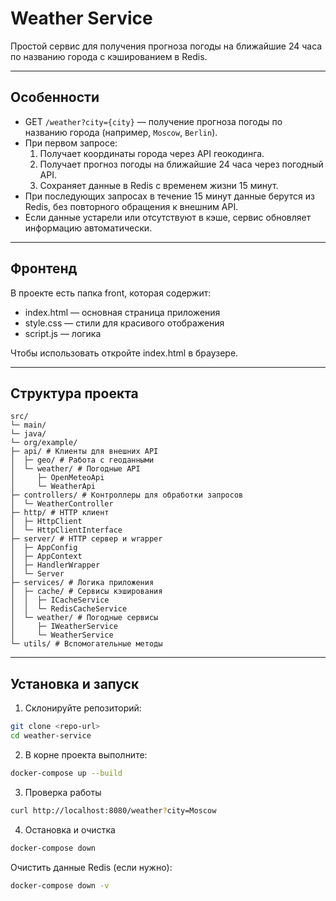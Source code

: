 # Weather Service

Простой сервис для получения прогноза погоды на ближайшие 24 часа по названию города с кэшированием в Redis.

---

## Особенности

- GET `/weather?city={city}` — получение прогноза погоды по названию города (например, `Moscow`, `Berlin`).
- При первом запросе:
    1. Получает координаты города через API геокодинга.
    2. Получает прогноз погоды на ближайшие 24 часа через погодный API.
    3. Сохраняет данные в Redis с временем жизни 15 минут.
- При последующих запросах в течение 15 минут данные берутся из Redis, без повторного обращения к внешним API.
- Если данные устарели или отсутствуют в кэше, сервис обновляет информацию автоматически.

---
## Фронтенд
В проекте есть папка front, которая содержит:
* index.html — основная страница приложения
* style.css — стили для красивого отображения
* script.js — логика

Чтобы использовать откройте index.html в браузере.

---
## Структура проекта

```
src/
└─ main/
└─ java/
└─ org/example/
├─ api/ # Клиенты для внешних API
│  ├─ geo/ # Работа с геоданными
│  └─ weather/ # Погодные API
│     ├─ OpenMeteoApi
│     └─ WeatherApi
├─ controllers/ # Контроллеры для обработки запросов
│  └─ WeatherController
├─ http/ # HTTP клиент
│  ├─ HttpClient
│  └─ HttpClientInterface
├─ server/ # HTTP сервер и wrapper
│  ├─ AppConfig
│  ├─ AppContext
│  ├─ HandlerWrapper
│  └─ Server
├─ services/ # Логика приложения
│  ├─ cache/ # Сервисы кэширования
│  │  ├─ ICacheService
│  │  └─ RedisCacheService
│  └─ weather/ # Погодные сервисы
│     ├─ IWeatherService
│     └─ WeatherService
└─ utils/ # Вспомогательные методы
```
---

## Установка и запуск
1. Склонируйте репозиторий:

```bash
git clone <repo-url>
cd weather-service
```

2. В корне проекта выполните:
```bash
docker-compose up --build
```

3. Проверка работы
```bash
curl http://localhost:8080/weather?city=Moscow

```
4. Остановка и очистка
```bash
docker-compose down
```
Очистить данные Redis (если нужно):
```bash
docker-compose down -v
```
